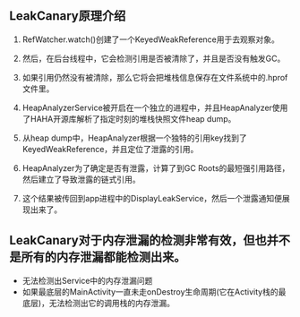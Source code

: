 ## LeakCanary原理介绍

1. RefWatcher.watch()创建了一个KeyedWeakReference用于去观察对象。

2. 然后，在后台线程中，它会检测引用是否被清除了，并且是否没有触发GC。

3. 如果引用仍然没有被清除，那么它将会把堆栈信息保存在文件系统中的.hprof文件里。

4. HeapAnalyzerService被开启在一个独立的进程中，并且HeapAnalyzer使用了HAHA开源库解析了指定时刻的堆栈快照文件heap dump。

5. 从heap dump中，HeapAnalyzer根据一个独特的引用key找到了KeyedWeakReference，并且定位了泄露的引用。

6. HeapAnalyzer为了确定是否有泄露，计算了到GC Roots的最短强引用路径，然后建立了导致泄露的链式引用。

7. 这个结果被传回到app进程中的DisplayLeakService，然后一个泄露通知便展现出来了。

## LeakCanary对于内存泄漏的检测非常有效，但也并不是所有的内存泄漏都能检测出来。

* 无法检测出Service中的内存泄漏问题
* 如果最底层的MainActivity一直未走onDestroy生命周期(它在Activity栈的最底层)，无法检测出它的调用栈的内存泄漏。